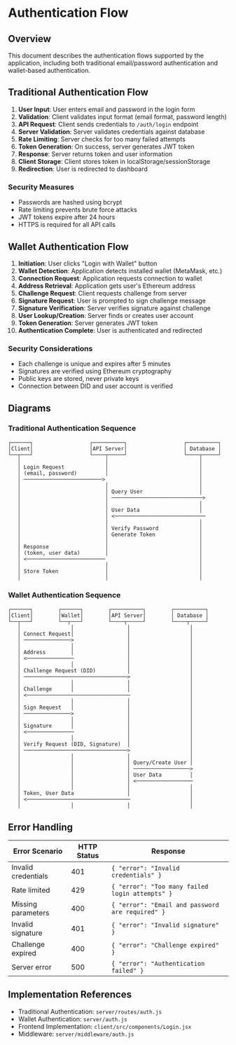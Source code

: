 # Authentication Flow

## Overview

This document describes the authentication flows supported by the application, including both traditional email/password authentication and wallet-based authentication.

## Traditional Authentication Flow

1. **User Input**: User enters email and password in the login form
2. **Validation**: Client validates input format (email format, password length)
3. **API Request**: Client sends credentials to `/auth/login` endpoint
4. **Server Validation**: Server validates credentials against database
5. **Rate Limiting**: Server checks for too many failed attempts
6. **Token Generation**: On success, server generates JWT token
7. **Response**: Server returns token and user information
8. **Client Storage**: Client stores token in localStorage/sessionStorage
9. **Redirection**: User is redirected to dashboard

### Security Measures

- Passwords are hashed using bcrypt
- Rate limiting prevents brute force attacks
- JWT tokens expire after 24 hours
- HTTPS is required for all API calls

## Wallet Authentication Flow

1. **Initiation**: User clicks "Login with Wallet" button
2. **Wallet Detection**: Application detects installed wallet (MetaMask, etc.)
3. **Connection Request**: Application requests connection to wallet
4. **Address Retrieval**: Application gets user's Ethereum address
5. **Challenge Request**: Client requests challenge from server
6. **Signature Request**: User is prompted to sign challenge message
7. **Signature Verification**: Server verifies signature against challenge
8. **User Lookup/Creation**: Server finds or creates user account
9. **Token Generation**: Server generates JWT token
10. **Authentication Complete**: User is authenticated and redirected

### Security Considerations

- Each challenge is unique and expires after 5 minutes
- Signatures are verified using Ethereum cryptography
- Public keys are stored, never private keys
- Connection between DID and user account is verified

## Diagrams

### Traditional Authentication Sequence

```
┌──────┐                  ┌──────────┐                  ┌──────────┐
│Client│                  │API Server│                  │ Database │
└──┬───┘                  └────┬─────┘                  └────┬─────┘
   │                           │                             │
   │ Login Request             │                             │
   │ (email, password)         │                             │
   │ ─────────────────────────>                              │ 
   │                           │                             │
   │                           │ Query User                  │
   │                           │ ─────────────────────────────>
   │                           │                             │
   │                           │ User Data                   │
   │                           │ <─────────────────────────────
   │                           │                             │
   │                           │ Verify Password             │
   │                           │ Generate Token              │
   │                           │                             │
   │ Response                  │                             │
   │ (token, user data)        │                             │
   │ <─────────────────────────                              │
   │                           │                             │
   │ Store Token               │                             │
   │                           │                             │
```

### Wallet Authentication Sequence

```
┌──────┐        ┌──────┐        ┌──────────┐        ┌──────────┐
│Client│        │Wallet│        │API Server│        │ Database │
└──┬───┘        └──┬───┘        └────┬─────┘        └────┬─────┘
   │                │                 │                   │
   │ Connect Request│                 │                   │
   │ ───────────────>                 │                   │
   │                │                 │                   │
   │ Address        │                 │                   │
   │ <───────────────                 │                   │
   │                │                 │                   │
   │ Challenge Request (DID)          │                   │
   │ ─────────────────────────────────>                   │
   │                │                 │                   │
   │ Challenge      │                 │                   │
   │ <─────────────────────────────────                   │
   │                │                 │                   │
   │ Sign Request   │                 │                   │
   │ ───────────────>                 │                   │
   │                │                 │                   │
   │ Signature      │                 │                   │
   │ <───────────────                 │                   │
   │                │                 │                   │
   │ Verify Request (DID, Signature)  │                   │
   │ ─────────────────────────────────>                   │
   │                │                 │                   │
   │                │                 │ Query/Create User │
   │                │                 │ ──────────────────>
   │                │                 │ User Data         │
   │                │                 │ <──────────────────
   │                │                 │                   │
   │ Token, User Data                 │                   │
   │ <─────────────────────────────────                   │
   │                │                 │                   │
```

## Error Handling

| Error Scenario | HTTP Status | Response |
|----------------|------------|----------|
| Invalid credentials | 401 | `{ "error": "Invalid credentials" }` |
| Rate limited | 429 | `{ "error": "Too many failed login attempts" }` |
| Missing parameters | 400 | `{ "error": "Email and password are required" }` |
| Invalid signature | 401 | `{ "error": "Invalid signature" }` |
| Challenge expired | 400 | `{ "error": "Challenge expired" }` |
| Server error | 500 | `{ "error": "Authentication failed" }` |

## Implementation References

- Traditional Authentication: `server/routes/auth.js`
- Wallet Authentication: `server/auth.js`
- Frontend Implementation: `client/src/components/Login.jsx`
- Middleware: `server/middleware/auth.js`